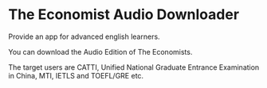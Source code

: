 # The Economist Audio Downloader

Provide an app for advanced english learners.

You can download the Audio Edition of The Economists.

The target users are CATTI, Unified National Graduate Entrance Examination in China, MTI, IETLS and TOEFL/GRE etc.

